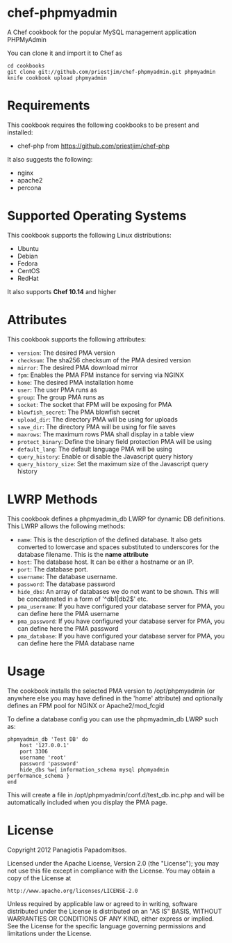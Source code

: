 chef-phpmyadmin
===============

A Chef cookbook for the popular MySQL management application PHPMyAdmin

You can clone it and import it to Chef as

	cd cookbooks
	git clone git://github.com/priestjim/chef-phpmyadmin.git phpmyadmin
	knife cookbook upload phpmyadmin

Requirements
============

This cookbook requires the following cookbooks to be present and installed:

* chef-php from https://github.com/priestjim/chef-php

It also suggests the following:

* nginx
* apache2
* percona

Supported Operating Systems
===========================

This cookbook supports the following Linux distributions:

* Ubuntu
* Debian
* Fedora
* CentOS
* RedHat

It also supports **Chef 10.14** and higher

Attributes
==========

This cookbook supports the following attributes:

* `version`: The desired PMA version
* `checksum`: The sha256 checksum of the PMA desired version
* `mirror`: The desired PMA download mirror
* `fpm`: Enables the PMA FPM instance for serving via NGINX
* `home`: The desired PMA installation home
* `user`: The user PMA runs as
* `group`: The group PMA runs as
* `socket`: The socket that FPM will be exposing for PMA
* `blowfish_secret`: The PMA blowfish secret
* `upload_dir`: The directory PMA will be using for uploads
* `save_dir`: The directory PMA will be using for file saves
* `maxrows`: The maximum rows PMA shall display in a table view
* `protect_binary`: Define the binary field protection PMA will be using
* `default_lang`: The default language PMA will be using
* `query_history`: Enable or disable the Javascript query history
* `query_history_size`: Set the maximum size of the Javascript query history

LWRP Methods
============

This cookbook defines a phpmyadmin_db LWRP for dynamic DB definitions. This LWRP allows the following methods:

* `name`: This is the description of the defined database. It also gets converted to lowercase and spaces substituted to underscores for the database filename. This is the **name attribute**
* `host`: The database host. It can be either a hostname or an IP.
* `port`: The database port.
* `username`: The database username.
* `password`: The database password
* `hide_dbs`: An array of databases we do not want to be shown. This will be concatenated in a form of '^db1|db2$' etc.
* `pma_username`: If you have configured your database server for PMA, you can define here the PMA username
* `pma_password`: If you have configured your database server for PMA, you can define here the PMA password
* `pma_database`: If you have configured your database server for PMA, you can define here the PMA database name

Usage
=====

The cookbook installs the selected PMA version to /opt/phpmyadmin (or anywhere else you may have defined in the 'home' attribute) and optionally defines an FPM pool for NGINX or Apache2/mod_fcgid

To define a database config you can use the phpmyadmin_db LWRP such as:

	phpmyadmin_db 'Test DB' do
		host '127.0.0.1'
		port 3306
		username 'root'
		password 'password'
		hide_dbs %w{ information_schema mysql phpmyadmin performance_schema }
	end

This will create a file in /opt/phpmyadmin/conf.d/test_db.inc.php and will be automatically included when you display the PMA page.

License
=======

Copyright 2012 Panagiotis Papadomitsos.

Licensed under the Apache License, Version 2.0 (the "License");
you may not use this file except in compliance with the License.
You may obtain a copy of the License at

    http://www.apache.org/licenses/LICENSE-2.0

Unless required by applicable law or agreed to in writing, software
distributed under the License is distributed on an "AS IS" BASIS,
WITHOUT WARRANTIES OR CONDITIONS OF ANY KIND, either express or implied.
See the License for the specific language governing permissions and
limitations under the License.